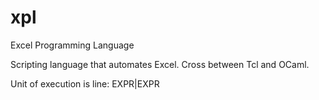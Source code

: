 # xpl
Excel Programming Language

Scripting language that automates Excel. Cross between Tcl and OCaml. 

Unit of execution is line:
  EXPR|EXPR
